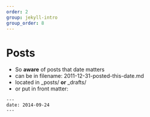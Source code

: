```yaml
---
order: 2
group: jekyll-intro
group_order: 8
---
```


# Posts

* So **aware** of posts that date matters
* can be in filename: 2011-12-31-posted-this-date.md
* located in _posts/ **or** _drafts/
* or put in front matter:
```
---
date: 2014-09-24
---
```
